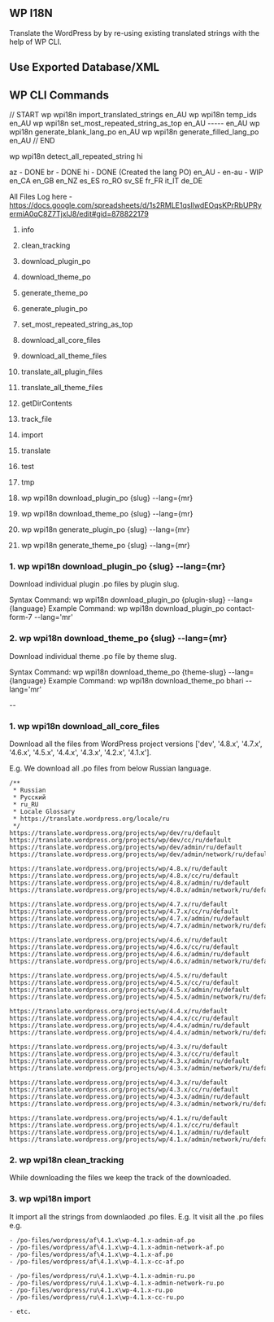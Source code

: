 
## WP I18N

Translate the WordPress by by re-using existing translated strings with the help of WP CLI.

## Use Exported Database/XML

## WP CLI Commands

// START
wp wpi18n import_translated_strings en_AU
wp wpi18n temp_ids en_AU
wp wpi18n set_most_repeated_string_as_top en_AU ----- en_AU
wp wpi18n generate_blank_lang_po en_AU
wp wpi18n generate_filled_lang_po en_AU
// END

wp wpi18n detect_all_repeated_string hi

az - DONE
br - DONE
hi - DONE (Created the lang PO)
en_AU - en-au - WIP
en_CA
en_GB
en_NZ
es_ES
ro_RO
sv_SE 
fr_FR
it_IT
de_DE



All Files Log here - https://docs.google.com/spreadsheets/d/1s2RMLE1qslIwdEOqsKPrRbUPRyermiA0qC8Z7TjxIJ8/edit#gid=878822179

1.  info
2.  clean_tracking

3.  download_plugin_po
4.  download_theme_po
5.  generate_theme_po
6.  generate_plugin_po

7.  set_most_repeated_string_as_top
8.  download_all_core_files
9.  download_all_theme_files
10. translate_all_plugin_files
11. translate_all_theme_files

12. getDirContents
13. track_file
14. import
15. translate
16. test
17. tmp

1. wp wpi18n download_plugin_po {slug} --lang={mr}
2. wp wpi18n download_theme_po  {slug} --lang={mr}

3. wp wpi18n generate_plugin_po {slug} --lang={mr}
4. wp wpi18n generate_theme_po  {slug} --lang={mr}

### 1. wp wpi18n download_plugin_po {slug} --lang={mr}

Download individual plugin .po files by plugin slug.

Syntax Command:  wp wpi18n download_plugin_po {plugin-slug} --lang={language}
Example Command: wp wpi18n download_plugin_po contact-form-7 --lang='mr'

### 2. wp wpi18n download_theme_po {slug} --lang={mr}

Download individual theme .po file by theme slug.

Syntax Command:  wp wpi18n download_theme_po {theme-slug} --lang={language}
Example Command: wp wpi18n download_theme_po bhari --lang='mr'

--

### 1. wp wpi18n download_all_core_files

Download all the files from WordPress project versions ['dev', '4.8.x', '4.7.x', '4.6.x', '4.5.x', '4.4.x', '4.3.x', '4.2.x', '4.1.x'].

E.g. We download all .po files from below Russian language.

```
/**
 * Russian
 * Русский
 * ru_RU
 * Locale Glossary
 * https://translate.wordpress.org/locale/ru
 */
https://translate.wordpress.org/projects/wp/dev/ru/default
https://translate.wordpress.org/projects/wp/dev/cc/ru/default
https://translate.wordpress.org/projects/wp/dev/admin/ru/default
https://translate.wordpress.org/projects/wp/dev/admin/network/ru/default

https://translate.wordpress.org/projects/wp/4.8.x/ru/default
https://translate.wordpress.org/projects/wp/4.8.x/cc/ru/default
https://translate.wordpress.org/projects/wp/4.8.x/admin/ru/default
https://translate.wordpress.org/projects/wp/4.8.x/admin/network/ru/default

https://translate.wordpress.org/projects/wp/4.7.x/ru/default
https://translate.wordpress.org/projects/wp/4.7.x/cc/ru/default
https://translate.wordpress.org/projects/wp/4.7.x/admin/ru/default
https://translate.wordpress.org/projects/wp/4.7.x/admin/network/ru/default

https://translate.wordpress.org/projects/wp/4.6.x/ru/default
https://translate.wordpress.org/projects/wp/4.6.x/cc/ru/default
https://translate.wordpress.org/projects/wp/4.6.x/admin/ru/default
https://translate.wordpress.org/projects/wp/4.6.x/admin/network/ru/default

https://translate.wordpress.org/projects/wp/4.5.x/ru/default
https://translate.wordpress.org/projects/wp/4.5.x/cc/ru/default
https://translate.wordpress.org/projects/wp/4.5.x/admin/ru/default
https://translate.wordpress.org/projects/wp/4.5.x/admin/network/ru/default

https://translate.wordpress.org/projects/wp/4.4.x/ru/default
https://translate.wordpress.org/projects/wp/4.4.x/cc/ru/default
https://translate.wordpress.org/projects/wp/4.4.x/admin/ru/default
https://translate.wordpress.org/projects/wp/4.4.x/admin/network/ru/default

https://translate.wordpress.org/projects/wp/4.3.x/ru/default
https://translate.wordpress.org/projects/wp/4.3.x/cc/ru/default
https://translate.wordpress.org/projects/wp/4.3.x/admin/ru/default
https://translate.wordpress.org/projects/wp/4.3.x/admin/network/ru/default

https://translate.wordpress.org/projects/wp/4.3.x/ru/default
https://translate.wordpress.org/projects/wp/4.3.x/cc/ru/default
https://translate.wordpress.org/projects/wp/4.3.x/admin/ru/default
https://translate.wordpress.org/projects/wp/4.3.x/admin/network/ru/default

https://translate.wordpress.org/projects/wp/4.1.x/ru/default
https://translate.wordpress.org/projects/wp/4.1.x/cc/ru/default
https://translate.wordpress.org/projects/wp/4.1.x/admin/ru/default
https://translate.wordpress.org/projects/wp/4.1.x/admin/network/ru/default
```

### 2. wp wpi18n clean_tracking

While downloading the files we keep the track of the downloaded.

### 3. wp wpi18n import

It import all the strings from downlaoded .po files. E.g. It visit all the .po files e.g.

```
- /po-files/wordpress/af\4.1.x\wp-4.1.x-admin-af.po
- /po-files/wordpress/af\4.1.x\wp-4.1.x-admin-network-af.po
- /po-files/wordpress/af\4.1.x\wp-4.1.x-af.po
- /po-files/wordpress/af\4.1.x\wp-4.1.x-cc-af.po

- /po-files/wordpress/ru\4.1.x\wp-4.1.x-admin-ru.po
- /po-files/wordpress/ru\4.1.x\wp-4.1.x-admin-network-ru.po
- /po-files/wordpress/ru\4.1.x\wp-4.1.x-ru.po
- /po-files/wordpress/ru\4.1.x\wp-4.1.x-cc-ru.po

- etc.
```


